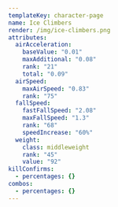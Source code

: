 ```yaml
---
templateKey: character-page
name: Ice Climbers
render: /img/ice-climbers.png
attributes:
  airAcceleration:
    baseValue: "0.01"
    maxAdditional: "0.08"
    rank: "21"
    total: "0.09"
  airSpeed:
    maxAirSpeed: "0.83"
    rank: "75"
  fallSpeed:
    fastFallSpeed: "2.08"
    maxFallSpeed: "1.3"
    rank: "68"
    speedIncrease: "60%"
  weight:
    class: middleweight
    rank: "45"
    value: "92"
killConfirms:
  - percentages: {}
combos:
  - percentages: {}
---
```

